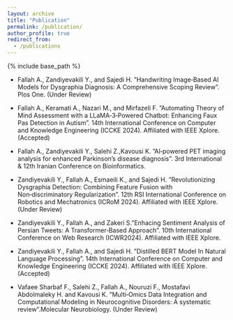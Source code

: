 ```yaml
---
layout: archive
title: "Publication"
permalink: /publication/
author_profile: true
redirect_from:
  - /publications
---
```


{% include base_path %}

* Fallah A., Zandiyevakili Y., and Sajedi H. ”Handwriting Image‑Based AI Models for Dysgraphia Diagnosis: A Comprehensive Scoping Review”. Plos One. (Under Review)

* Fallah A., Keramati A., Nazari M., and Mirfazeli F. ”Automating Theory of Mind Assessment with a LLaMA‑3‑Powered Chatbot: Enhancing Faux Pas Detection in Autism”. 14th International Conference on Computer and Knowledge Engineering (ICCKE 2024). Affiliated with IEEE Xplore.(Accepted)

* Fallah A., Zandiyevakili Y., Salehi Z.,Kavousi K. ”AI‑powered PET imaging analysis for enhanced Parkinson’s disease diagnosis”. 3rd International & 12th Iranian Conference on Bioinformatics.

* Zandiyevakili Y., Fallah A., Esmaeili K., and Sajedi H. ”Revolutionizing Dysgraphia Detection: Combining Feature Fusion with Non‑discriminatory Regularization”. 12th RSI International Conference on Robotics and Mechatronics (ICRoM 2024). Affiliated with IEEE Xplore. (Under Review)

* Zandiyevakili Y., Fallah A., and Zakeri S.”Enhacing Sentiment Analysis of Persian Tweets: A Transformer‑Based Approach”. 10th International Conference on Web Research (ICWR2024). Affiliated with IEEE Xplore.

* Zandiyevakili Y., Fallah A., and Sajedi H. ”Distilled BERT Model In Natural Language Processing”. 14th International Conference on Computer and Knowledge Engineering (ICCKE 2024). Affiliated with IEEE Xplore. (Accepted)

* Vafaee Sharbaf F., Salehi Z., Fallah A., Nouruzi F., Mostafavi Abdolmaleky H. and Kavousi K. ”Multi‑Omics Data Integration and Computational Modeling in Neurocognitive Disorders: A systematic review”.Molecular Neurobiology. (Under Review)